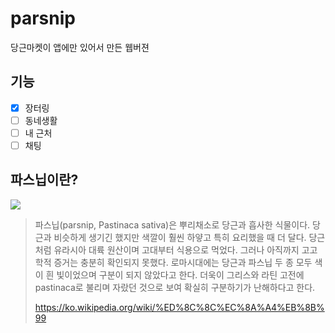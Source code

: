 # parsnip

당근마켓이 앱에만 있어서 만든 웹버젼

## 기능

- [x] 장터링
- [ ] 동네생활
- [ ] 내 근처
- [ ] 채팅

## 파스닙이란?

![](https://thelandconnection.org/wp-content/uploads/2019/11/Parsnip2-1024x495.jpg)

> 파스닙(parsnip, Pastinaca sativa)은 뿌리채소로 당근과 흡사한 식물이다. 당근과 비슷하게 생기긴 했지만 색깔이 훨씬 하얗고 특히 요리했을 때 더 달다. 당근처럼 유라시아 대륙 원산이며 고대부터 식용으로 먹었다. 그러나 아직까지 고고학적 증거는 충분히 확인되지 못했다. 로마시대에는 당근과 파스닙 두 종 모두 색이 흰 빛이었으며 구분이 되지 않았다고 한다. 더욱이 그리스와 라틴 고전에 pastinaca로 불리며 자랐던 것으로 보여 확실히 구분하기가 난해하다고 한다.
>
> https://ko.wikipedia.org/wiki/%ED%8C%8C%EC%8A%A4%EB%8B%99
